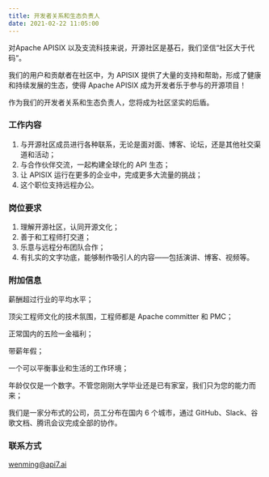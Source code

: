 ```yaml
---
title: 开发者关系和生态负责人
date: 2021-02-22 11:05:00
---
```


对Apache APISIX 以及支流科技来说，开源社区是基石，我们坚信“社区大于代码“。

我们的用户和贡献者在社区中，为 APISIX 提供了大量的支持和帮助，形成了健康和持续发展的生态，使得 Apache APISIX 成为开发者乐于参与的开源项目！

作为我们的开发者关系和生态负责人，您将成为社区坚实的后盾。

### 工作内容

1. 与开源社区成员进行各种联系，无论是面对面、博客、论坛，还是其他社交渠道和活动；
2. 与合作伙伴交流，一起构建全球化的 API 生态；
3. 让 APISIX 运行在更多的企业中，完成更多大流量的挑战；
4. 这个职位支持远程办公。

### 岗位要求

1. 理解开源社区，认同开源文化；
2. 善于和工程师打交道；
3. 乐意与远程分布团队合作；
4. 有扎实的文字功底，能够制作吸引人的内容——包括演讲、博客、视频等。

### 附加信息

薪酬超过行业的平均水平；

顶尖工程师文化的技术氛围，工程师都是 Apache committer 和 PMC；

正常国内的五险一金福利；

带薪年假；

一个可以平衡事业和生活的工作环境；

年龄仅仅是一个数字。不管您刚刚大学毕业还是已有家室，我们只为您的能力而来；

我们是一家分布式的公司，员工分布在国内 6 个城市，通过 GitHub、Slack、谷歌文档、腾讯会议完成全部的协作。

### 联系方式

[wenming@api7.ai](mailto:wenming@api7.ai)
